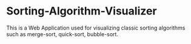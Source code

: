 # Sorting-Algorithm-Visualizer
This is a Web Application used for visualizing classic sorting algorithms such as merge-sort, quick-sort, bubble-sort.
